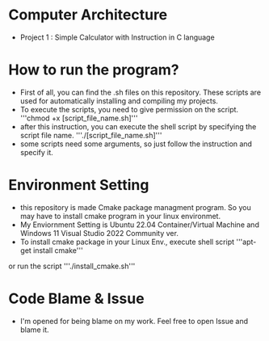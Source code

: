 # Computer Architecture
- Project 1 : Simple Calculator with Instruction in C language
# How to run the program?
- First of all, you can find the .sh files on this repository. These scripts are used for automatically installing and compiling my projects.
- To execute the scripts, you need to give permission on the script.
'''chmod +x [script_file_name.sh]'''
- after this instruction, you can execute the shell script by specifying the script file name.
'''./[script_file_name.sh]'''
- some scripts need some arguments, so just follow the instruction and specify it.
# Environment Setting
- this repository is made Cmake package managment program. So you may have to install cmake program in your linux environmet.
- My Enviornment Setting is Ubuntu 22.04 Container/Virtual Machine and Windows 11 Visual Studio 2022 Community ver.
- To install cmake package in your Linux Env., execute shell script
'''apt-get install cmake'''

or run the script 
'''./install_cmake.sh'''
# Code Blame & Issue
- I'm opened for being blame on my work. Feel free to open Issue and blame it. 
